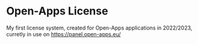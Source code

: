 # Open-Apps License
My first license system, created for Open-Apps applications in 2022/2023, curretly in use on https://panel.open-apps.eu/

